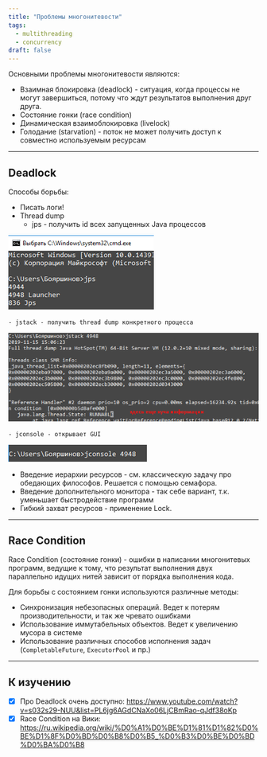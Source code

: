 ```yaml
---
title: "Проблемы многонитевости"
tags:
  - multithreading
  - concurrency
draft: false
---
```


Основными проблемы многонитевости являются:
- Взаимная блокировка (deadlock) - ситуация, когда процессы не могут завершиться, потому что ждут результатов выполнения друг друга.
- Состояние гонки (race condition)
- Динамическая взаимоблокировка (livelock)
- Голодание (starvation) - поток не может получить доступ к совместно используемым ресурсам

---
## Deadlock

Способы борьбы:
- Писать логи!
- Thread dump
    - jps - получить id всех запущенных Java процессов

![cmd jps](../../../images/cmd_jps.png)

    - jstack - получить thread dump конкретного процесса

![jstack](../../../images/jstack.png)

    - jconsole - открывает GUI

![jconcole](../../../images/jconcole.png)

- Введение иерархии ресурсов - см. классическую задачу про обедающих философов. Решается с помощью семафора.
- Введение дополнительного монитора - так себе вариант, т.к. уменьшает быстродействие программ
- Гибкий захват ресурсов - применение Lock.

---
## Race Condition

Race Condition (состояние гонки) - ошибки в написании многонитевых программ, ведущие к тому, что результат выполнения двух параллельно идущих нитей зависит от порядка выполнения кода.

Для борьбы с состоянием гонки используются различные методы:
- Синхронизация небезопасных операций. Ведет к потерям производительности, и так же чревато ошибками
- Использование иммутабельных объектов. Ведет к увеличению мусора в системе
- Использование различных способов исполнения задач (`CompletableFuture`, `ExecutorPool` и пр.)

---
## К изучению
- [X] Про Deadlock очень доступно: https://www.youtube.com/watch?v=s032s29-NUU&list=PL6jg6AGdCNaXo06LjCBmRao-qJdf38oKp
- [X] Race Condition на Вики: https://ru.wikipedia.org/wiki/%D0%A1%D0%BE%D1%81%D1%82%D0%BE%D1%8F%D0%BD%D0%B8%D0%B5_%D0%B3%D0%BE%D0%BD%D0%BA%D0%B8